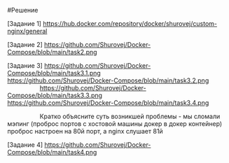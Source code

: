 #Решение

[Задание 1] https://hub.docker.com/repository/docker/shurovej/custom-nginx/general

[Задание 2] https://github.com/Shurovej/Docker-Compose/blob/main/task2.png

[Задание 3] https://github.com/Shurovej/Docker-Compose/blob/main/task3.1.png 
      https://github.com/Shurovej/Docker-Compose/blob/main/task3.2.png
      https://github.com/Shurovej/Docker-Compose/blob/main/task3.3.png
      https://github.com/Shurovej/Docker-Compose/blob/main/task3.4.png
            
      Кратко объясните суть возникшей проблемы - мы сломали мэпинг (проброс портов с хостовой машины докер в докер контейнер) проброс настроен на 80й порт, а nginx слушает 81й

[Задание 4] https://github.com/Shurovej/Docker-Compose/blob/main/task4.png
